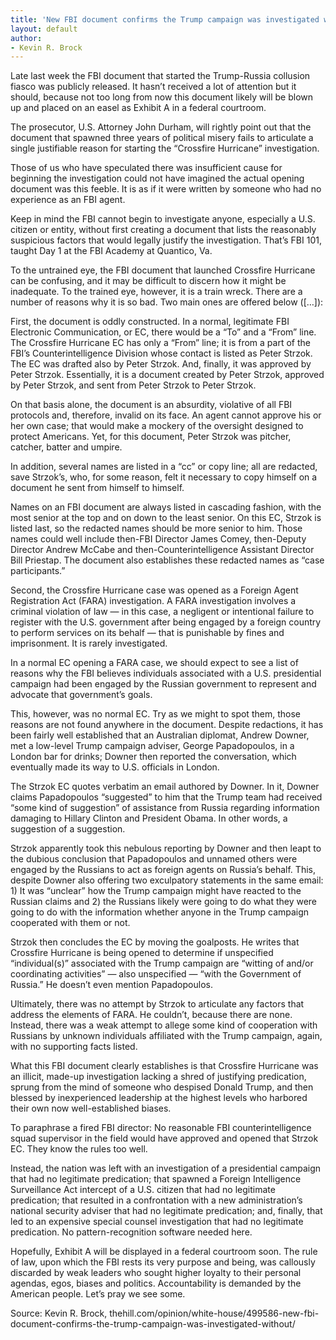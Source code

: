 ```yaml
---
title: 'New FBI document confirms the Trump campaign was investigated without justification'
layout: default
author:
- Kevin R. Brock
---
```


Late last week the FBI document that started the Trump-Russia collusion fiasco was publicly released. It hasn’t received a lot of attention but it should, because not too long from now this document likely will be blown up and placed on an easel as Exhibit A in a federal courtroom.

The prosecutor, U.S. Attorney John Durham, will rightly point out that the document that spawned three years of political misery fails to articulate a single justifiable reason for starting the “Crossfire Hurricane” investigation.

Those of us who have speculated there was insufficient cause for beginning the investigation could not have imagined the actual opening document was this feeble. It is as if it were written by someone who had no experience as an FBI agent.

Keep in mind the FBI cannot begin to investigate anyone, especially a U.S. citizen or entity, without first creating a document that lists the reasonably suspicious factors that would legally justify the investigation. That’s FBI 101, taught Day 1 at the FBI Academy at Quantico, Va.

To the untrained eye, the FBI document that launched Crossfire Hurricane can be confusing, and it may be difficult to discern how it might be inadequate. To the trained eye, however, it is a train wreck. There are a number of reasons why it is so bad. Two main ones are offered below ([…]):

First, the document is oddly constructed. In a normal, legitimate FBI Electronic Communication, or EC, there would be a “To” and a “From” line. The Crossfire Hurricane EC has only a “From” line; it is from a part of the FBI’s Counterintelligence Division whose contact is listed as Peter Strzok. The EC was drafted also by Peter Strzok. And, finally, it was approved by Peter Strzok. Essentially, it is a document created by Peter Strzok, approved by Peter Strzok, and sent from Peter Strzok to Peter Strzok.

On that basis alone, the document is an absurdity, violative of all FBI protocols and, therefore, invalid on its face. An agent cannot approve his or her own case; that would make a mockery of the oversight designed to protect Americans. Yet, for this document, Peter Strzok was pitcher, catcher, batter and umpire.

In addition, several names are listed in a “cc” or copy line; all are redacted, save Strzok’s, who, for some reason, felt it necessary to copy himself on a document he sent from himself to himself.

Names on an FBI document are always listed in cascading fashion, with the most senior at the top and on down to the least senior. On this EC, Strzok is listed last, so the redacted names should be more senior to him. Those names could well include then-FBI Director James Comey, then-Deputy Director Andrew McCabe and then-Counterintelligence Assistant Director Bill Priestap. The document also establishes these redacted names as “case participants.”

Second, the Crossfire Hurricane case was opened as a Foreign Agent Registration Act (FARA) investigation. A FARA investigation involves a criminal violation of law — in this case, a negligent or intentional failure to register with the U.S. government after being engaged by a foreign country to perform services on its behalf — that is punishable by fines and imprisonment. It is rarely investigated.

In a normal EC opening a FARA case, we should expect to see a list of reasons why the FBI believes individuals associated with a U.S. presidential campaign had been engaged by the Russian government to represent and advocate that government’s goals.

This, however, was no normal EC. Try as we might to spot them, those reasons are not found anywhere in the document. Despite redactions, it has been fairly well established that an Australian diplomat, Andrew Downer, met a low-level Trump campaign adviser, George Papadopoulos, in a London bar for drinks; Downer then reported the conversation, which eventually made its way to U.S. officials in London.

The Strzok EC quotes verbatim an email authored by Downer. In it, Downer claims Papadopoulos “suggested” to him that the Trump team had received “some kind of suggestion” of assistance from Russia regarding information damaging to Hillary Clinton and President Obama. In other words, a suggestion of a suggestion.

Strzok apparently took this nebulous reporting by Downer and then leapt to the dubious conclusion that Papadopoulos and unnamed others were engaged by the Russians to act as foreign agents on Russia’s behalf. This, despite Downer also offering two exculpatory statements in the same email: 1) It was “unclear” how the Trump campaign might have reacted to the Russian claims and 2) the Russians likely were going to do what they were going to do with the information whether anyone in the Trump campaign cooperated with them or not.

Strzok then concludes the EC by moving the goalposts. He writes that Crossfire Hurricane is being opened to determine if unspecified “individual(s)” associated with the Trump campaign are “witting of and/or coordinating activities” — also unspecified — “with the Government of Russia.” He doesn’t even mention Papadopoulos.

Ultimately, there was no attempt by Strzok to articulate any factors that address the elements of FARA. He couldn’t, because there are none. Instead, there was a weak attempt to allege some kind of cooperation with Russians by unknown individuals affiliated with the Trump campaign, again, with no supporting facts listed.

What this FBI document clearly establishes is that Crossfire Hurricane was an illicit, made-up investigation lacking a shred of justifying predication, sprung from the mind of someone who despised Donald Trump, and then blessed by inexperienced leadership at the highest levels who harbored their own now well-established biases.

To paraphrase a fired FBI director: No reasonable FBI counterintelligence squad supervisor in the field would have approved and opened that Strzok EC. They know the rules too well.

Instead, the nation was left with an investigation of a presidential campaign that had no legitimate predication; that spawned a Foreign Intelligence Surveillance Act intercept of a U.S. citizen that had no legitimate predication; that resulted in a confrontation with a new administration’s national security adviser that had no legitimate predication; and, finally, that led to an expensive special counsel investigation that had no legitimate predication. No pattern-recognition software needed here.

Hopefully, Exhibit A will be displayed in a federal courtroom soon. The rule of law, upon which the FBI rests its very purpose and being, was callously discarded by weak leaders who sought higher loyalty to their personal agendas, egos, biases and politics. Accountability is demanded by the American people. Let’s pray we see some.

Source: Kevin R. Brock, thehill.com/opinion/white-house/499586-new-fbi-document-confirms-the-trump-campaign-was-investigated-without/
